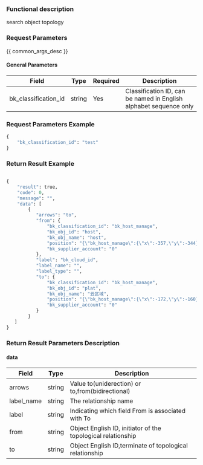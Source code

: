 ### Functional description

search object topology

### Request Parameters

{{ common_args_desc }}

#### General Parameters

| Field                  |  Type      | Required	   |  Description                                    |
|----------------------|------------|--------|------------------------------------------|
| bk_classification_id |string      |Yes      | Classification ID, can be named in English alphabet sequence only |


### Request Parameters Example

```python
{
    "bk_classification_id": "test"
}
```

### Return Result Example

```python

{
    "result": true,
    "code": 0,
    "message": "",
    "data": [
        {
           "arrows": "to",
           "from": {
               "bk_classification_id": "bk_host_manage",
               "bk_obj_id": "host",
               "bk_obj_name": "host",
               "position": "{\"bk_host_manage\":{\"x\":-357,\"y\":-344},\"lhmtest\":{\"x\":163,\"y\":75}}",
               "bk_supplier_account": "0"
           },
           "label": "bk_cloud_id",
           "label_name": "",
           "label_type": "",
           "to": {
               "bk_classification_id": "bk_host_manage",
               "bk_obj_id": "plat",
               "bk_obj_name": "云区域",
               "position": "{\"bk_host_manage\":{\"x\":-172,\"y\":-160}}",
               "bk_supplier_account": "0"
           }
        }
   ]
}
```

### Return Result Parameters Description

#### data

| Field       | Type      | Description                               |
|------------|-----------|------------------------------------|
| arrows     | string    | Value to(uniderection) or to,from(bidirectional) |
| label_name | string    | The relationship name                    |
| label      | string    | Indicating which field From is associated with To     |
| from       | string    | Object English ID, initiator of the topological relationship |
| to         | string    | Object English ID,terminate  of topological relationship |

